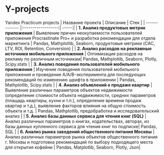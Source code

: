 # Y-projects
Yandex Practicum projects
| Название проекта | Описание | Стек |
| ------------- |:------------------:| -----:|
| **1. Анализ продуктовых метрик приложения** | Выявление причин неокупаемости  пользователей приложения Procrastinate Pro+ и разработка рекомендации для отдела маркетинга | Pandas, Mathplotlib, Seaborn, продуктовые метрики   (CAC, LTV, ROI, Retention, Conversion)  |
| **2. Анализ расходов на рекламные источники мобильного приложения** | Оптимизация расходов на рекламу по различным источникам| Pandas, Mathplotlib, Seaborn, Plotly, Scipy.stats  |
| **3. Анализ поведения пользователей мобильного приложения** | Изучение поведения пользователей мобильного приложения и проведение A/A/B-эксперимента для последующих рекомендаций по изменению шрифта в приложении | Pandas, Mathplotlib, Scipy.stats  |
| **4. Анализ объявлений о продаже квартир** | Выявление различных параметров объектов недвижимости (определение стоимости объекта недвижимости, средних параметров (плащадь квартиры, кухни и т.п.), определение времени продаж квартир и т.д.), выявление факторов влияния на общую стоимость объекта и т.д. | Pandas, Mathplotlib, предобработка и исследовательский анализ |
| **5. Анализ базы данных сервиса для чтения книг (SQL)** | Анализ различных параметров о книгах, издательствах, авторах, из базы данных купленного сервиса для чтения книг по подписке| Pandas, SQL  |
| **6. Анализ рынка заведений общественного питания Москвы** | Анализ различных параметров рынка объектов общественного питания г. Москвы и подготовка рекомендаций по выбору подходящего места для открытия кофейни | Pandas, Matplotlib, Seaborn, Plotly, Json|



